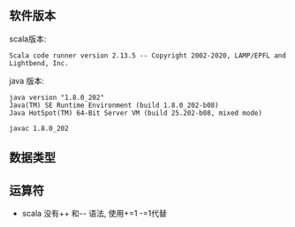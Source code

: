 ## 软件版本
scala版本: 
```
Scala code runner version 2.13.5 -- Copyright 2002-2020, LAMP/EPFL and Lightbend, Inc.
```

java 版本: 
```
java version "1.8.0_202"
Java(TM) SE Runtime Environment (build 1.8.0_202-b08)
Java HotSpot(TM) 64-Bit Server VM (build 25.202-b08, mixed mode)

javac 1.8.0_202
```

## 数据类型


## 运算符
- scala 没有++ 和-- 语法, 使用+=1 -=1代替